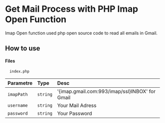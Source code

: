 
# Get Mail Process with PHP Imap Open Function

Imap Open function used php open source code to read all emails in Gmail.

## How to use

#### Files

```http
  index.php
```

| Parametre | Type     | Desc                |
| :-------- | :------- | :------------------------- |
| `imapPath ` | `string` | '{imap.gmail.com:993/imap/ssl}INBOX' for Gmail |
| `username ` | `string` | Your Mail Adress |
| `password ` | `string` | Your Password |




